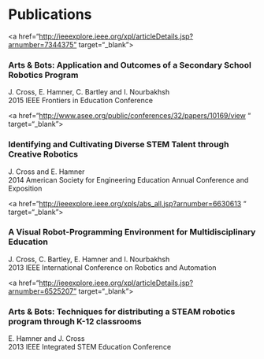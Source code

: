 # [](#header-1)Publications

<a href=“http://ieeexplore.ieee.org/xpl/articleDetails.jsp?arnumber=7344375” target=“_blank”><h3>Arts & Bots: Application and Outcomes of a Secondary School Robotics Program</h3></a>
<p>J. Cross, E. Hamner, C. Bartley and I. Nourbakhsh<br>
2015 IEEE Frontiers in Education Conference<br></p>


<a href=“http://www.asee.org/public/conferences/32/papers/10169/view “ target=“_blank”><h3>Identifying and Cultivating Diverse STEM Talent through Creative Robotics</h3></a>
<p>J. Cross and E. Hamner<br>
2014 American Society for Engineering Education Annual Conference and Exposition<br></p>

<a href=“http://ieeexplore.ieee.org/xpls/abs_all.jsp?arnumber=6630613 “ target=“_blank”><h3>A Visual Robot-Programming Environment for Multidisciplinary Education</h3></a>
<p>J. Cross, C. Bartley, E. Hamner and I. Nourbakhsh<br>
2013 IEEE International Conference on Robotics and Automation<br></p>


<a href=“http://ieeexplore.ieee.org/xpl/articleDetails.jsp?arnumber=6525207” target=“_blank”><h3>Arts & Bots: Techniques for distributing a STEAM robotics program through K-12 classrooms</h3></a>
<p>E. Hamner and J. Cross<br>
2013 IEEE Integrated STEM Education Conference<br></p>
